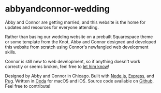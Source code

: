 # abbyandconnor-wedding

Abby and Connor are getting married, and this website is the home for updates and resources for everyone attending.

Rather than basing our wedding website on a prebuilt Squarespace theme or some template from the Knot, Abby and Connor designed and developed this website from scratch using Connor's newfangled web development skills.

Connor is still new to web development, so if anything doesn't work correctly or seems broken, feel free to [let him know](mailto:cnnr@icloud.com?subject=Something%20seems%20broken%20on%20your%20wedding%20website&body=Describe%20what\'s%20happening%20here.%20Please%20make%20sure%20to%20include%20the%20browser%20and%20device%20you\'re%20using.%20Thanks%20for%20the%20help!)!

Designed by Abby and Connor in Chicago. Built with [Node.js](https://nodejs.org/en/), [Express](https://expressjs.com/), and [Pug](https://pugjs.org/api/getting-started.html). Written in [Coda](https://www.panic.com/coda/) for macOS and iOS. Source code available on [Github](https://github.com/conmas/omaha-abbyandconnor-wedding/). Feel free to contribute!